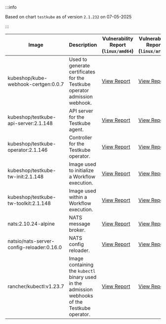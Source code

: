 :::info

Based on chart `testkube` as of version `2.1.232` on 07-05-2025

:::

| Image | Description | Vulnerability Report (`linux/amd64`) | Vulnerability Report (`linux/arm64`) | Docker Image |
|-------|-------------|----------------------------------------|----------------------------------------|--------------|
| kubeshop/kube-webhook-certgen:0.0.7 | Used to generate certificates for the Testkube operator admission webhook. | [View Report](./kube-webhook-certgen-0.0.7_linux_amd64.md) | [View Report](./kube-webhook-certgen-0.0.7_linux_arm64.md) | [View Image](https://hub.docker.com/layers/kubeshop/kube-webhook-certgen/0.0.7/images/sha256-99c5ac7ef7cf17b180a3ae9d11144120ff203017d6bd805dc95ab2648a5a6e7e?context=explore) |
| kubeshop/testkube-api-server:2.1.148 | API server for the Testkube agent. | [View Report](./testkube-api-server-2.1.148_linux_amd64.md) | [View Report](./testkube-api-server-2.1.148_linux_arm64.md) | [View Image](https://hub.docker.com/layers/kubeshop/testkube-api-server/2.1.148/images/sha256-e42f7637378a89cc8e61ac321fe52de1b237c4f1e539c331b2b9826337e4c01d?context=explore) |
| kubeshop/testkube-operator:2.1.146 | Controller for the Testkube operator. | [View Report](./testkube-operator-2.1.146_linux_amd64.md) | [View Report](./testkube-operator-2.1.146_linux_arm64.md) | [View Image](https://hub.docker.com/layers/kubeshop/testkube-operator/2.1.146/images/sha256-f1f469ec2a2ac4149cea90719bd12afda3c12fb81f916dc8d37e18370d8d7be9?context=explore) |
| kubeshop/testkube-tw-init:2.1.148 | Image used to initialize a Workflow execution. | [View Report](./testkube-tw-init-2.1.148_linux_amd64.md) | [View Report](./testkube-tw-init-2.1.148_linux_arm64.md) | [View Image](https://hub.docker.com/layers/kubeshop/testkube-tw-init/2.1.148/images/sha256-2bbf2fe7cadcded74d5cb986a552462e49f6e0e9f592f460bf6f9e758d2b7cf0?context=explore) |
| kubeshop/testkube-tw-toolkit:2.1.148 | Image used within a Workflow execution. | [View Report](./testkube-tw-toolkit-2.1.148_linux_amd64.md) | [View Report](./testkube-tw-toolkit-2.1.148_linux_arm64.md) | [View Image](https://hub.docker.com/layers/kubeshop/testkube-tw-toolkit/2.1.148/images/sha256-04a518aa9054bbb3f47f417531c7565d3de2a53f6b848ed347dd3396f3673831?context=explore) |
| nats:2.10.24-alpine | NATS message broker. | [View Report](./nats-2.10.24-alpine_linux_amd64.md) | [View Report](./nats-2.10.24-alpine_linux_arm64.md) | [View Image](https://hub.docker.com/layers/library/nats/2.10.24-alpine/images/sha256-d13ec5ce79a02e1be937820dd36db611e25bd0c08cd9947fa9a5d52a56bf91fc?context=explore) |
| natsio/nats-server-config-reloader:0.16.0 | NATS config reloader. | [View Report](./nats-server-config-reloader-0.16.0_linux_amd64.md) | [View Report](./nats-server-config-reloader-0.16.0_linux_arm64.md) | [View Image](https://hub.docker.com/layers/natsio/nats-server-config-reloader/0.16.0/images/sha256-6e1f185d0f39fdf6032872bd20f1ce134d4e18c923d55f7cf93d40afcf6a8ffe?context=explore) |
| rancher/kubectl:v1.23.7 | Image containing the `kubectl` binary used in the admission webhooks of the Testkube operator. | [View Report](./kubectl-v1.23.7_linux_amd64.md) | [View Report](./kubectl-v1.23.7_linux_arm64.md) | [View Image](https://hub.docker.com/layers/rancher/kubectl/v1.23.7/images/sha256-139cffe27d95d9b3cdeb782a7456cf5eb6a2d18b7a90b85a2c0bde4ff295bae8?context=explore) |
